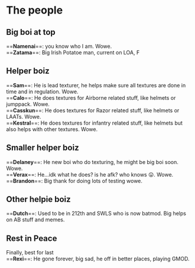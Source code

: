 # The people

## Big boi at top

==**Namenai**==: you know who I am. Wowe.  
==**Zatama**==: Big Irish Potatoe man, current on LOA, F

## Helper boiz

==**Sam**==: He is lead texturer, he helps make sure all textures are done in time and in regulation. Wowe.  
==**Calo**==: He does textures for Airborne related stuff, like helmets or jumppack. Wowe.  
==**Casskun**==: He does textures for Razor related stuff, like helmets or LAATs. Wowe.  
==**Kestral**==: He does textures for infantry related stuff, like helmets but also helps with other textures. Wowe.


## Smaller helper boiz

==**Delaney**==: He new boi who do texturing, he might be big boi soon. Wowe.  
==**Verax**==: He...idk what he does? is he afk? who knows 😛. Wowe.  
==**Brandon**==: Big thank for doing lots of testing wowe.

## Other helpie boiz

==**Dutch**==: Used to be in 212th and SWLS who is now batmod. Big helps on AB stuff and memes.

## Rest in Peace
Finally, best for last  
==**Rexi**==: He gone forever, big sad, he off in better places, playing GMOD.